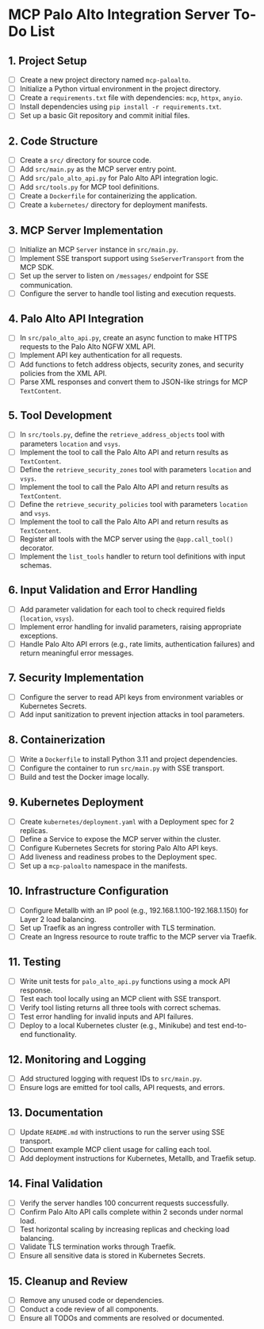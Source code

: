 # MCP Palo Alto Integration Server To-Do List

## 1. Project Setup

- [ ] Create a new project directory named `mcp-paloalto`.
- [ ] Initialize a Python virtual environment in the project directory.
- [ ] Create a `requirements.txt` file with dependencies: `mcp`, `httpx`, `anyio`.
- [ ] Install dependencies using `pip install -r requirements.txt`.
- [ ] Set up a basic Git repository and commit initial files.

## 2. Code Structure

- [ ] Create a `src/` directory for source code.
- [ ] Add `src/main.py` as the MCP server entry point.
- [ ] Add `src/palo_alto_api.py` for Palo Alto API integration logic.
- [ ] Add `src/tools.py` for MCP tool definitions.
- [ ] Create a `Dockerfile` for containerizing the application.
- [ ] Create a `kubernetes/` directory for deployment manifests.

## 3. MCP Server Implementation

- [ ] Initialize an MCP `Server` instance in `src/main.py`.
- [ ] Implement SSE transport support using `SseServerTransport` from the MCP SDK.
- [ ] Set up the server to listen on `/messages/` endpoint for SSE communication.
- [ ] Configure the server to handle tool listing and execution requests.

## 4. Palo Alto API Integration

- [ ] In `src/palo_alto_api.py`, create an async function to make HTTPS requests to the Palo Alto NGFW XML API.
- [ ] Implement API key authentication for all requests.
- [ ] Add functions to fetch address objects, security zones, and security policies from the XML API.
- [ ] Parse XML responses and convert them to JSON-like strings for MCP `TextContent`.

## 5. Tool Development

- [ ] In `src/tools.py`, define the `retrieve_address_objects` tool with parameters `location` and `vsys`.
- [ ] Implement the tool to call the Palo Alto API and return results as `TextContent`.
- [ ] Define the `retrieve_security_zones` tool with parameters `location` and `vsys`.
- [ ] Implement the tool to call the Palo Alto API and return results as `TextContent`.
- [ ] Define the `retrieve_security_policies` tool with parameters `location` and `vsys`.
- [ ] Implement the tool to call the Palo Alto API and return results as `TextContent`.
- [ ] Register all tools with the MCP server using the `@app.call_tool()` decorator.
- [ ] Implement the `list_tools` handler to return tool definitions with input schemas.

## 6. Input Validation and Error Handling

- [ ] Add parameter validation for each tool to check required fields (`location`, `vsys`).
- [ ] Implement error handling for invalid parameters, raising appropriate exceptions.
- [ ] Handle Palo Alto API errors (e.g., rate limits, authentication failures) and return meaningful error messages.

## 7. Security Implementation

- [ ] Configure the server to read API keys from environment variables or Kubernetes Secrets.
- [ ] Add input sanitization to prevent injection attacks in tool parameters.

## 8. Containerization

- [ ] Write a `Dockerfile` to install Python 3.11 and project dependencies.
- [ ] Configure the container to run `src/main.py` with SSE transport.
- [ ] Build and test the Docker image locally.

## 9. Kubernetes Deployment

- [ ] Create `kubernetes/deployment.yaml` with a Deployment spec for 2 replicas.
- [ ] Define a Service to expose the MCP server within the cluster.
- [ ] Configure Kubernetes Secrets for storing Palo Alto API keys.
- [ ] Add liveness and readiness probes to the Deployment spec.
- [ ] Set up a `mcp-paloalto` namespace in the manifests.

## 10. Infrastructure Configuration

- [ ] Configure Metallb with an IP pool (e.g., 192.168.1.100-192.168.1.150) for Layer 2 load balancing.
- [ ] Set up Traefik as an ingress controller with TLS termination.
- [ ] Create an Ingress resource to route traffic to the MCP server via Traefik.

## 11. Testing

- [ ] Write unit tests for `palo_alto_api.py` functions using a mock API response.
- [ ] Test each tool locally using an MCP client with SSE transport.
- [ ] Verify tool listing returns all three tools with correct schemas.
- [ ] Test error handling for invalid inputs and API failures.
- [ ] Deploy to a local Kubernetes cluster (e.g., Minikube) and test end-to-end functionality.

## 12. Monitoring and Logging

- [ ] Add structured logging with request IDs to `src/main.py`.
- [ ] Ensure logs are emitted for tool calls, API requests, and errors.

## 13. Documentation

- [ ] Update `README.md` with instructions to run the server using SSE transport.
- [ ] Document example MCP client usage for calling each tool.
- [ ] Add deployment instructions for Kubernetes, Metallb, and Traefik setup.

## 14. Final Validation

- [ ] Verify the server handles 100 concurrent requests successfully.
- [ ] Confirm Palo Alto API calls complete within 2 seconds under normal load.
- [ ] Test horizontal scaling by increasing replicas and checking load balancing.
- [ ] Validate TLS termination works through Traefik.
- [ ] Ensure all sensitive data is stored in Kubernetes Secrets.

## 15. Cleanup and Review

- [ ] Remove any unused code or dependencies.
- [ ] Conduct a code review of all components.
- [ ] Ensure all TODOs and comments are resolved or documented.

```

```
